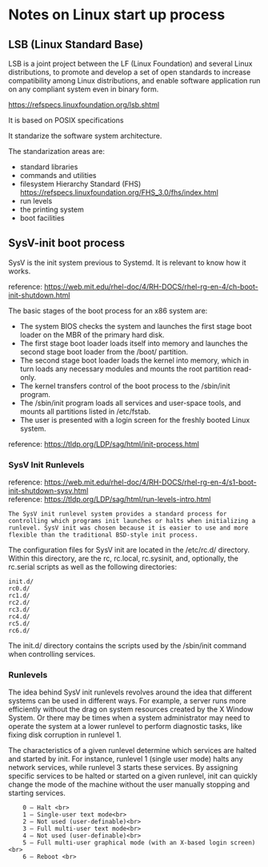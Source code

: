 # Notes on Linux start up process

## LSB (Linux Standard Base)

LSB is a joint project between the LF (Linux Foundation) and several Linux distributions, to promote and develop a set of open standards to increase 
compatibility among Linux distributions, and enable software application run on any compliant system even in binary form. 

https://refspecs.linuxfoundation.org/lsb.shtml

It is based on POSIX specifications

It standarize the software system architecture.

The standarization areas are:
- standard libraries
- commands and utilities
- filesystem Hierarchy Standard (FHS) https://refspecs.linuxfoundation.org/FHS_3.0/fhs/index.html
- run levels
- the printing system
- boot facilities

## SysV-init boot process

SysV is the init system previous to Systemd. It is relevant to know how it works.

reference: https://web.mit.edu/rhel-doc/4/RH-DOCS/rhel-rg-en-4/ch-boot-init-shutdown.html

The basic stages of the boot process for an x86 system are:

   - The system BIOS checks the system and launches the first stage boot loader on the MBR of the primary hard disk.
   - The first stage boot loader loads itself into memory and launches the second stage boot loader from the /boot/ partition.
   - The second stage boot loader loads the kernel into memory, which in turn loads any necessary modules and mounts the root partition read-only.
   - The kernel transfers control of the boot process to the /sbin/init program.
   - The /sbin/init program loads all services and user-space tools, and mounts all partitions listed in /etc/fstab.
   - The user is presented with a login screen for the freshly booted Linux system.

reference: https://tldp.org/LDP/sag/html/init-process.html




### SysV Init Runlevels

reference: https://web.mit.edu/rhel-doc/4/RH-DOCS/rhel-rg-en-4/s1-boot-init-shutdown-sysv.html <br>
reference: https://tldp.org/LDP/sag/html/run-levels-intro.html

	The SysV init runlevel system provides a standard process for controlling which programs init launches or halts when initializing a runlevel. SysV init was chosen because it is easier to use and more flexible than the traditional BSD-style init process.

The configuration files for SysV init are located in the /etc/rc.d/ directory. Within this directory, are the rc, rc.local, rc.sysinit, and, optionally, the rc.serial scripts as well as the following directories:

```
init.d/
rc0.d/
rc1.d/
rc2.d/
rc3.d/
rc4.d/
rc5.d/
rc6.d/
```
The init.d/ directory contains the scripts used by the /sbin/init command when controlling services. 

### Runlevels

The idea behind SysV init runlevels revolves around the idea that different systems can be used in different ways. For example, a server runs more efficiently without the drag on system resources created by the X Window System. Or there may be times when a system administrator may need to operate the system at a lower runlevel to perform diagnostic tasks, like fixing disk corruption in runlevel 1.

The characteristics of a given runlevel determine which services are halted and started by init. For instance, runlevel 1 (single user mode) halts any network services, while runlevel 3 starts these services. By assigning specific services to be halted or started on a given runlevel, init can quickly change the mode of the machine without the user manually stopping and starting services.

        0 — Halt <br>
        1 — Single-user text mode<br>
        2 — Not used (user-definable)<br>
        3 — Full multi-user text mode<br>
        4 — Not used (user-definable)<br>
        5 — Full multi-user graphical mode (with an X-based login screen)<br>
        6 — Reboot <br>
        
        
        

